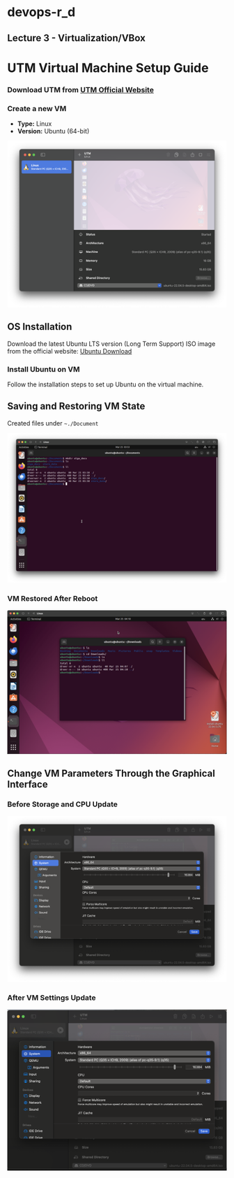 # devops-r_d

## Lecture 3 - Virtualization/VBox

# UTM Virtual Machine Setup Guide

### Download UTM from [UTM Official Website](https://mac.getutm.app/)

### Create a new VM
- **Type:** Linux
- **Version:** Ubuntu (64-bit)

![Screenshot Placeholder](./lecture_3/images/created_vm.png)

## OS Installation
Download the latest Ubuntu LTS version (Long Term Support) ISO image from the official website: [Ubuntu Download](https://ubuntu.com/download)

### Install Ubuntu on VM
Follow the installation steps to set up Ubuntu on the virtual machine.

## Saving and Restoring VM State
Created files under `~./Document`

![Screenshot Placeholder](./lecture_3/images/save_vm_state.png)

### VM Restored After Reboot
![Screenshot Placeholder](./lecture_3/images/restore_vm.png)

## Change VM Parameters Through the Graphical Interface

### Before Storage and CPU Update
![Screenshot Placeholder](./lecture_3/images/before_update.png)

### After VM Settings Update
![Screenshot Placeholder](./lecture_3/images/after_update.png)

